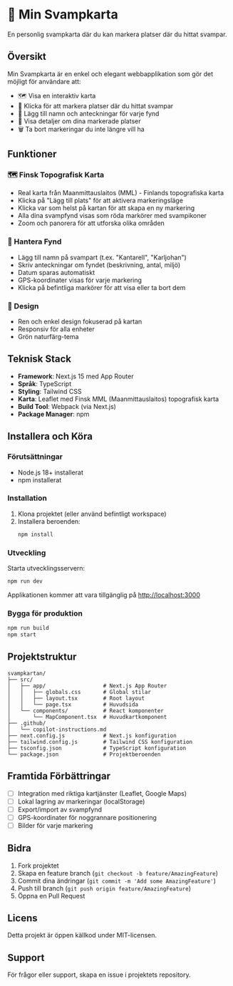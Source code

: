 
# 🍄 Min Svampkarta

En personlig svampkarta där du kan markera platser där du hittat svampar.

## Översikt

Min Svampkarta är en enkel och elegant webbapplikation som gör det möjligt för användare att:

- 🗺️ Visa en interaktiv karta
- 📍 Klicka för att markera platser där du hittat svampar  
- 🍄 Lägg till namn och anteckningar för varje fynd
- 👀 Visa detaljer om dina markerade platser
- 🗑️ Ta bort markeringar du inte längre vill ha

## Funktioner

### 🗺️ Finsk Topografisk Karta
- Real karta från Maanmittauslaitos (MML) - Finlands topografiska karta
- Klicka på "Lägg till plats" för att aktivera markeringsläge
- Klicka var som helst på kartan för att skapa en ny markering
- Alla dina svampfynd visas som röda markörer med svampikoner
- Zoom och panorera för att utforska olika områden

### 📝 Hantera Fynd
- Lägg till namn på svampart (t.ex. "Kantarell", "Karljohan")
- Skriv anteckningar om fyndet (beskrivning, antal, miljö)
- Datum sparas automatiskt
- GPS-koordinater visas för varje markering
- Klicka på befintliga markörer för att visa eller ta bort dem

### 🎨 Design
- Ren och enkel design fokuserad på kartan
- Responsiv för alla enheter
- Grön naturfärg-tema

## Teknisk Stack

- **Framework**: Next.js 15 med App Router
- **Språk**: TypeScript
- **Styling**: Tailwind CSS
- **Karta**: Leaflet med Finsk MML (Maanmittauslaitos) topografisk karta
- **Build Tool**: Webpack (via Next.js)
- **Package Manager**: npm

## Installera och Köra

### Förutsättningar

- Node.js 18+ installerat
- npm installerat

### Installation

1. Klona projektet (eller använd befintligt workspace)
2. Installera beroenden:
   ```bash
   npm install
   ```

### Utveckling

Starta utvecklingsservern:
```bash
npm run dev
```

Applikationen kommer att vara tillgänglig på [http://localhost:3000](http://localhost:3000)

### Bygga för produktion

```bash
npm run build
npm start
```

## Projektstruktur

```
svampkartan/
├── src/
│   ├── app/                  # Next.js App Router
│   │   ├── globals.css       # Global stilar
│   │   ├── layout.tsx        # Root layout
│   │   └── page.tsx          # Huvudsida
│   └── components/           # React komponenter
│       └── MapComponent.tsx  # Huvudkartkomponent
├── .github/
│   └── copilot-instructions.md
├── next.config.js            # Next.js konfiguration
├── tailwind.config.js        # Tailwind CSS konfiguration
├── tsconfig.json             # TypeScript konfiguration
└── package.json              # Projektberoenden
```

## Framtida Förbättringar

- [ ] Integration med riktiga kartjänster (Leaflet, Google Maps)
- [ ] Lokal lagring av markeringar (localStorage)
- [ ] Export/import av svampfynd
- [ ] GPS-koordinater för noggrannare positionering
- [ ] Bilder för varje markering

## Bidra

1. Fork projektet
2. Skapa en feature branch (`git checkout -b feature/AmazingFeature`)
3. Commit dina ändringar (`git commit -m 'Add some AmazingFeature'`)
4. Push till branch (`git push origin feature/AmazingFeature`)
5. Öppna en Pull Request

## Licens

Detta projekt är öppen källkod under MIT-licensen.

## Support

För frågor eller support, skapa en issue i projektets repository.
